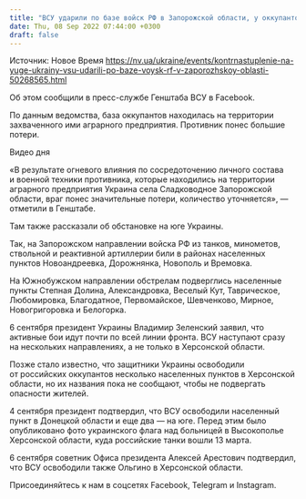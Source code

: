 ```yaml
---
title: "ВСУ ударили по базе войск РФ в Запорожской области, у оккупантов значительные потери — Генштаб"
date: Thu, 08 Sep 2022 07:44:00 +0300
draft: false
---
```

Источник: Новое Время https://nv.ua/ukraine/events/kontrnastuplenie-na-yuge-ukrainy-vsu-udarili-po-baze-voysk-rf-v-zaporozhskoy-oblasti-50268565.html


 Об этом сообщили в пресс-службе Генштаба ВСУ в Facebook.

По данным ведомства, база оккупантов находилась на территории захваченного ими аграрного предприятия. Противник понес большие потери.

 Видео дня   

«В результате огневого влияния по сосредоточению личного состава и военной техники противника, которые находились на территории аграрного предприятия Украина села Сладководное Запорожской области, враг понес значительные потери, количество уточняется», — отметили в Генштабе.

Там также рассказали об обстановке на юге Украины.

Так, на Запорожском направлении войска РФ из танков, минометов, ствольной и реактивной артиллерии били в районах населенных пунктов Новоандреевка, Дорожнянка, Новополь и Времовка.

На Южнобужском направлении обстрелам подверглись населенные пункты Степная Долина, Александровка, Веселый Кут, Таврическое, Любомировка, Благодатное, Первомайское, Шевченково, Мирное, Новогригоровка и Белогорка.

6 сентября президент Украины Владимир Зеленский заявил, что активные бои идут почти по всей линии фронта. ВСУ наступают сразу на нескольких направлениях, а не только в Херсонской области.

Позже стало известно, что защитники Украины освободили от российских оккупантов несколько населенных пунктов в Херсонской области, но их названия пока не сообщают, чтобы не подвергать опасности жителей.

4 сентября президент подтвердил, что ВСУ освободили населенный пункт в Донецкой области и еще два — на юге. Перед этим было опубликовано фото украинского флага над больницей в Высокополье Херсонской области, куда российские танки вошли 13 марта.

6 сентября советник Офиса президента Алексей Арестович подтвердил, что ВСУ освободили также Ольгино в Херсонской области.

Присоединяйтесь к нам в соцсетях Facebook, Telegram и Instagram.
